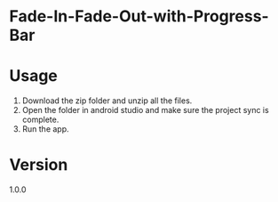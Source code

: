 # Fade-In-Fade-Out-with-Progress-Bar

# Usage
1. Download the zip folder and unzip all the files.
2. Open the folder in android studio and make sure the project sync is complete.
3. Run the app.

# Version 
  1.0.0
